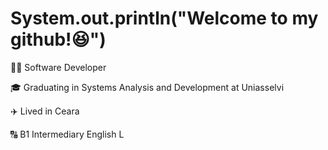 # System.out.println("Welcome to my github!😆")




👨‍💻 Software Developer

🎓 Graduating in Systems Analysis and Development at Uniasselvi

✈️ Lived in Ceara

🔠 B1 Intermediary English L
